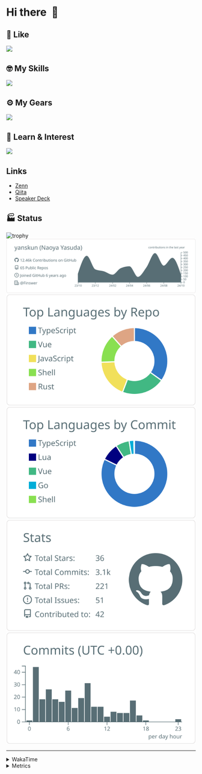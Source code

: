 # Hi there&nbsp; :wave:

## 💌 Like
<img src="https://go-skill-icons.vercel.app/api/icons?i=github" />

## 🤓 My Skills
<img src="https://go-skill-icons.vercel.app/api/icons?i=js,ts,vue,nuxtjs,react,nextjs,go,lua,git" />

## ⚙️ My Gears
<img src="https://go-skill-icons.vercel.app/api/icons?i=neovim,vscode,githubcopilot,alacritty,tmux" />

## 📖 Learn & Interest
<img src="https://go-skill-icons.vercel.app/api/icons?i=rust,deno,css,zig,playwright,githubactions,storybook,netlify,eslint" />

## Links
- [Zenn](https://zenn.dev/yanskun)
- [Qiita](https://qiita.com/yanskun)
- [Speaker Deck](https://speakerdeck.com/yanskun)

<!-- https://github.com/ryo-ma/github-profile-trophy -->

## 🏭 Status

<img src="https://github-profile-trophy.vercel.app/?username=yanskun&theme=onedark&row=1" alt="trophy">

<!-- https://github.com/vn7n24fzkq/github-profile-summary-cards -->
<picture>
  <source media="(prefers-color-scheme: dark)" srcset="https://raw.githubusercontent.com/yanskun/yanskun/master/profile-summary-card-output/nord_dark/0-profile-details.svg">
 <img src="https://raw.githubusercontent.com/yanskun/yanskun/master/profile-summary-card-output/default/0-profile-details.svg">
</picture>
<br>
<picture>
  <source media="(prefers-color-scheme: dark)" srcset="https://raw.githubusercontent.com/yanskun/yanskun/master/profile-summary-card-output/nord_dark/1-repos-per-language.svg">
 <img src="https://raw.githubusercontent.com/yanskun/yanskun/master/profile-summary-card-output/default/1-repos-per-language.svg">
</picture>
<picture>
  <source media="(prefers-color-scheme: dark)" srcset="https://raw.githubusercontent.com/yanskun/yanskun/master/profile-summary-card-output/nord_dark/2-most-commit-language.svg">
 <img src="https://raw.githubusercontent.com/yanskun/yanskun/master/profile-summary-card-output/default/2-most-commit-language.svg">
</picture>
<br>
<picture>
  <source media="(prefers-color-scheme: dark)" srcset="https://raw.githubusercontent.com/yanskun/yanskun/master/profile-summary-card-output/nord_dark/3-stats.svg">
 <img src="https://raw.githubusercontent.com/yanskun/yanskun/master/profile-summary-card-output/default/3-stats.svg">
</picture>
<picture>
  <source media="(prefers-color-scheme: dark)" srcset="https://raw.githubusercontent.com/yanskun/yanskun/master/profile-summary-card-output/nord_dark/4-productive-time.svg">
 <img src="https://raw.githubusercontent.com/yanskun/yanskun/master/profile-summary-card-output/default/4-productive-time.svg">
</picture>

---

<details>
  <summary>WakaTime</summary>
<!--START_SECTION:waka-->
![Code Time](http://img.shields.io/badge/Code%20Time-1%2C357%20hrs%2012%20mins-blue)

**🐱 My GitHub Data** 

> 📦 136.3 kB Used in GitHub's Storage 
 > 
> 🏆 2,444 Contributions in the Year 2024
 > 
> 💼 Opted to Hire
 > 
> 📜 120 Public Repositories 
 > 
> 🔑 4 Private Repositories 
 > 
**I'm an Early 🐤** 

```text
🌞 Morning                4562 commits        ███░░░░░░░░░░░░░░░░░░░░░░   13.85 % 
🌆 Daytime                17426 commits       █████████████░░░░░░░░░░░░   52.90 % 
🌃 Evening                7897 commits        ██████░░░░░░░░░░░░░░░░░░░   23.97 % 
🌙 Night                  3058 commits        ██░░░░░░░░░░░░░░░░░░░░░░░   09.28 % 
```
📅 **I'm Most Productive on Tuesday** 

```text
Monday                   4518 commits        ███░░░░░░░░░░░░░░░░░░░░░░   13.71 % 
Tuesday                  7050 commits        █████░░░░░░░░░░░░░░░░░░░░   21.40 % 
Wednesday                5952 commits        █████░░░░░░░░░░░░░░░░░░░░   18.07 % 
Thursday                 6323 commits        █████░░░░░░░░░░░░░░░░░░░░   19.19 % 
Friday                   4743 commits        ████░░░░░░░░░░░░░░░░░░░░░   14.40 % 
Saturday                 1849 commits        █░░░░░░░░░░░░░░░░░░░░░░░░   05.61 % 
Sunday                   2508 commits        ██░░░░░░░░░░░░░░░░░░░░░░░   07.61 % 
```


📊 **This Week I Spent My Time On** 

```text
🕑︎ Time Zone: Asia/Tokyo

💬 Programming Languages: 
TypeScript               23 hrs 17 mins      ███████████████████░░░░░░   75.51 % 
JSON                     3 hrs 40 mins       ███░░░░░░░░░░░░░░░░░░░░░░   11.91 % 
Markdown                 1 hr 15 mins        █░░░░░░░░░░░░░░░░░░░░░░░░   04.06 % 
Lua                      57 mins             █░░░░░░░░░░░░░░░░░░░░░░░░   03.11 % 
Other                    38 mins             █░░░░░░░░░░░░░░░░░░░░░░░░   02.07 % 

🔥 Editors: 
Neovim                   30 hrs 17 mins      █████████████████████████   98.22 % 
VS Code                  32 mins             ░░░░░░░░░░░░░░░░░░░░░░░░░   01.78 % 

💻 Operating System: 
Mac                      30 hrs 50 mins      █████████████████████████   100.00 % 
```


 Last Updated on 10/10/2024 06:13:09 UTC
<!--END_SECTION:waka-->
</details>

<details>
  <summary>Metrics</summary>
  <img src="https://github.com/yanskun/yanskun/blob/main/github-metrics.svg" alt="Metrics">
</details>
